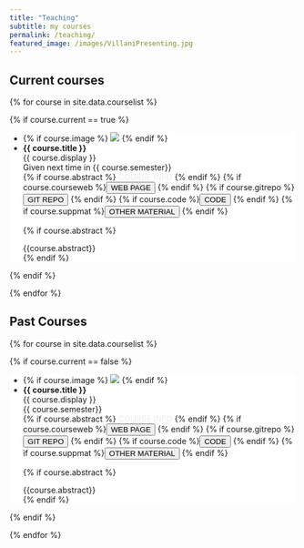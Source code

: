 ```yaml
---
title: "Teaching"
subtitle: my courses
permalink: /teaching/
featured_image: /images/VillaniPresenting.jpg
---
```


## Current courses

{% for course in site.data.courselist %}

{% if course.current == true %}


  <div class="well-paper publication-entry" style = "background-color: #ffffff">
  <ul class="flex-container">
  <li class="flex-item1">
    {% if course.image %}
     <img src="{{ site.url }}{{ site.baseurl }}/images/courses/{{ course.image }}" class="img-responsive"/>
    {% endif %}
  </li>
  <li class="flex-item2">
    <strong> {{ course.title }}</strong><br/>
    {{ course.display }}<br/>
    Given next time in {{ course.semester}}<br/>
    {% if course.abstract %} <a data-bs-toggle="collapse" href="#{{course.url}}"  class="btn-abstract" style="text-decoration:none; color:#ebebeb; hover:#ebebeb;" role="button" aria-expanded="false" aria-controls="{{course.url}}">COURSE INFO</a> {% endif %}
    {% if course.courseweb %}<a href="{{ course.courseweb }}" target="_blank"><button class="btn-doi">WEB PAGE</button></a> {% endif %}
    {% if course.gitrepo %}<a href="{{ course.gitrepo }}" target="_blank"><button class="btn-arxiv">GIT REPO</button></a> {% endif %}
    {% if course.code %}<a href="{{ course.code }}" target="_blank"><button class="btn-code">CODE</button></a> {% endif %}
    {% if course.suppmat %}<a href="{{ course.suppmat }}" target="_blank"><button class="btn-suppmat">OTHER MATERIAL</button></a> {% endif %}


  {% if course.abstract %}
  <div class="collapse" id="{{course.url}}"><div class="well-abstract">
   {{course.abstract}}
  </div></div>
  {% endif %}

  </li>
  </ul>
  </div>

  {% endif %}
  
{% endfor %}

## Past Courses

{% for course in site.data.courselist %}

{% if course.current == false %}


  <div class="well-paper publication-entry" style = "background-color: #ffffff">
  <ul class="flex-container">
  <li class="flex-item1">
    {% if course.image %}
     <img src="{{ site.url }}{{ site.baseurl }}/images/courses/{{ course.image }}" class="img-responsive"/>
    {% endif %}
  </li>
  <li class="flex-item2">
    <strong> {{ course.title }}</strong><br/>
    {{ course.display }}<br/>
    {{ course.semester}}<br/>
    {% if course.abstract %} <a data-bs-toggle="collapse" href="#{{course.url}}"  class="btn-abstract" style="text-decoration:none; color:#ebebeb; hover:#ebebeb;" role="button" aria-expanded="false" aria-controls="{{course.url}}">COURSE INFO</a> {% endif %}
    {% if course.courseweb %}<a href="{{ course.courseweb }}" target="_blank"><button class="btn-doi">WEB PAGE</button></a> {% endif %}
    {% if course.gitrepo %}<a href="{{ course.gitrepo }}" target="_blank"><button class="btn-arxiv">GIT REPO</button></a> {% endif %}
    {% if course.code %}<a href="{{ course.code }}" target="_blank"><button class="btn-code">CODE</button></a> {% endif %}
    {% if course.suppmat %}<a href="{{ course.suppmat }}" target="_blank"><button class="btn-suppmat">OTHER MATERIAL</button></a> {% endif %}


  {% if course.abstract %}
  <div class="collapse" id="{{course.url}}"><div class="well-abstract">
   {{course.abstract}}
  </div></div>
  {% endif %}

  </li>
  </ul>
  </div>

  {% endif %}
  
{% endfor %}